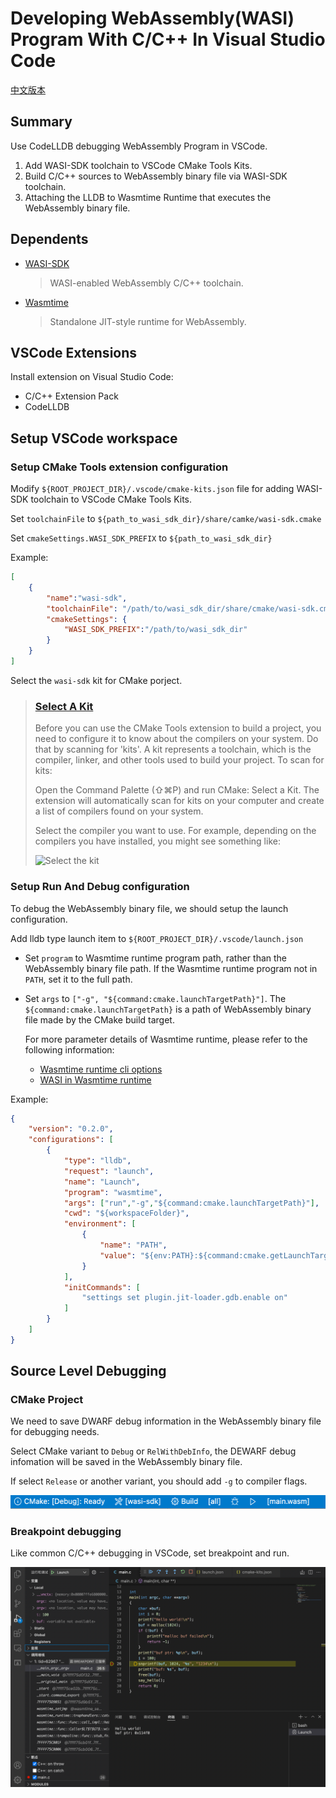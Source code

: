 # Developing WebAssembly(WASI) Program With C/C++ In Visual Studio Code

[中文版本](docs/README_zh.md)

## Summary
Use CodeLLDB debugging WebAssembly Program in VSCode.

1. Add WASI-SDK toolchain to VSCode CMake Tools Kits.
2. Build C/C++ sources to WebAssembly binary file via WASI-SDK toolchain.
3. Attaching the LLDB to Wasmtime Runtime that executes the WebAssembly binary file.


## Dependents

* [WASI-SDK](https://github.com/WebAssembly/wasi-sdk/releases)
    > WASI-enabled WebAssembly C/C++ toolchain.

* [Wasmtime](https://github.com/bytecodealliance/wasmtime/releases)
    > Standalone JIT-style runtime for WebAssembly.


## VSCode Extensions

Install extension on Visual Studio Code:

* C/C++ Extension Pack
* CodeLLDB

## Setup VSCode workspace

### Setup CMake Tools extension configuration

Modify `${ROOT_PROJECT_DIR}/.vscode/cmake-kits.json` file for adding WASI-SDK toolchain to VSCode CMake Tools Kits.

Set `toolchainFile` to `${path_to_wasi_sdk_dir}/share/camke/wasi-sdk.cmake`

Set `cmakeSettings.WASI_SDK_PREFIX` to `${path_to_wasi_sdk_dir}`

Example:

```json
[
    {
        "name":"wasi-sdk",
        "toolchainFile": "/path/to/wasi_sdk_dir/share/cmake/wasi-sdk.cmake",
        "cmakeSettings": {
            "WASI_SDK_PREFIX":"/path/to/wasi_sdk_dir"
        }
    }
]
```

Select the `wasi-sdk` kit for CMake porject.

> ### [Select A Kit](https://code.visualstudio.com/docs/cpp/cmake-linux#_select-a-kit)
>
> Before you can use the CMake Tools extension to build a project, you need to configure it to know about the compilers on your system. Do that by scanning for 'kits'. A kit represents a toolchain, which is the compiler, linker, and other tools used to build your project. To scan for kits:
> 
> Open the Command Palette (⇧⌘P) and run CMake: Select a Kit. The extension will automatically scan for kits on your computer and create a list of compilers found on your system.
> 
> Select the compiler you want to use. For example, depending on the compilers you have installed, you might see something like:
> 
> ![Select the kit](https://code.visualstudio.com/assets/docs/cpp/cpp/cmake-selectkit.png)


### Setup Run And Debug configuration

To debug the WebAssembly binary file, we should setup the launch configuration.

Add lldb type launch item to `${ROOT_PROJECT_DIR}/.vscode/launch.json`

* Set `program` to Wasmtime runtime program path, rather than the WebAssembly binary file path. If the Wasmtime runtime program not in `PATH`, set it to the full path.

* Set `args` to `["-g", "${command:cmake.launchTargetPath}"]`. The `${command:cmake.launchTargetPath}` is a path of WebAssembly binary file made by the CMake build target.

  For more parameter details of Wasmtime runtime, please refer to the following information:
   * [Wasmtime runtime cli options](https://github.com/bytecodealliance/wasmtime/blob/main/docs/cli-options.md)
   * [WASI in Wasmtime runtime](https://github.com/bytecodealliance/wasmtime/blob/main/docs/WASI-tutorial.md#executing-in-wasmtime-runtime)


Example:

```json
{
    "version": "0.2.0",
    "configurations": [
        {
            "type": "lldb",
            "request": "launch",
            "name": "Launch",
            "program": "wasmtime",
            "args": ["run","-g","${command:cmake.launchTargetPath}"],
            "cwd": "${workspaceFolder}",
            "environment": [
                {
                    "name": "PATH",
                    "value": "${env:PATH}:${command:cmake.getLaunchTargetDirectory}"
                }
            ],
            "initCommands": [
                "settings set plugin.jit-loader.gdb.enable on"
            ]
        }
    ]
}
```

## Source Level Debugging

### CMake Project

We need to save DWARF debug information in the WebAssembly binary file for debugging needs.

Select CMake variant to `Debug` or `RelWithDebInfo`, the DEWARF debug infomation will be saved in the WebAssembly binary file.

If select `Release` or another variant, you should add `-g` to compiler flags.

![](docs/assets/vscode-status-bar.png)

### Breakpoint debugging

Like common C/C++ debugging in VSCode, set breakpoint and run.

![](docs/assets/debugging-main-c.png)